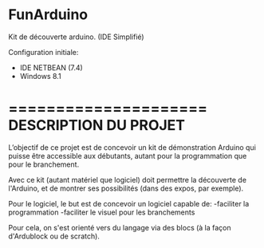 # FunArduino
Kit de découverte arduino. (IDE Simplifié)

Configuration initiale:
- IDE NETBEAN (7.4)
- Windows 8.1
 
=====================
DESCRIPTION DU PROJET
=====================

L’objectif de ce projet est de concevoir un kit de démonstration Arduino qui puisse être accessible aux débutants, autant pour la programmation que pour le branchement.

Avec ce kit (autant matériel que logiciel) doit permettre la découverte de l'Arduino, et de montrer ses possibilités (dans des expos, par exemple).


Pour le logiciel, le but est de concevoir un logiciel capable de:
-faciliter la programmation
-faciliter le visuel pour les branchements

Pour cela, on s'est orienté vers du langage via des blocs (à la façon d'Ardublock ou de scratch).
